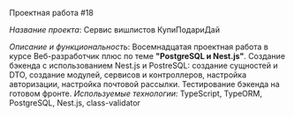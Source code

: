 Проектная работа #18

*Название проекта*: Сервис вишлистов КупиПодариДай

*Описание и функциональность*: Восемнадцатая проектная работа в курсе Веб-разработчик плюс по теме __"PostgreSQL и Nest.js"__. Создание бэкенда с использованием Nest.js и PostreSQL: создание сущностей и DTO, создание модулей, сервисов и контроллеров, настройка авторизации, настройка почтовой рассылки. Тестирование бэкенда на готовом фронте.
*Используемые технологии*: TypeScript, TypeORM, PostgreSQL, Nest.js, class-validator

